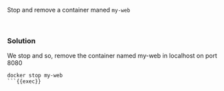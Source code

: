 Stop and remove a container maned `my-web`

<br>

### Solution
We stop and so, remove the container named my-web in localhost on port 8080
```plain
docker stop my-web
```{{exec}}